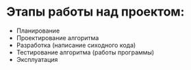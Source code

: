 # Этапы работы над проектом:

* Планирование
* Проектирование алгоритма
* Разработка (написание сиходного кода)
* Тестирование алгоритма (работы программы)
* Эксплуатация
